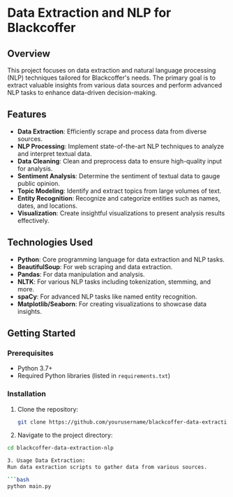 # Data Extraction and NLP for Blackcoffer

## Overview

This project focuses on data extraction and natural language processing (NLP) techniques tailored for Blackcoffer's needs. The primary goal is to extract valuable insights from various data sources and perform advanced NLP tasks to enhance data-driven decision-making.

## Features

- **Data Extraction**: Efficiently scrape and process data from diverse sources.
- **NLP Processing**: Implement state-of-the-art NLP techniques to analyze and interpret textual data.
- **Data Cleaning**: Clean and preprocess data to ensure high-quality input for analysis.
- **Sentiment Analysis**: Determine the sentiment of textual data to gauge public opinion.
- **Topic Modeling**: Identify and extract topics from large volumes of text.
- **Entity Recognition**: Recognize and categorize entities such as names, dates, and locations.
- **Visualization**: Create insightful visualizations to present analysis results effectively.

## Technologies Used

- **Python**: Core programming language for data extraction and NLP tasks.
- **BeautifulSoup**: For web scraping and data extraction.
- **Pandas**: For data manipulation and analysis.
- **NLTK**: For various NLP tasks including tokenization, stemming, and more.
- **spaCy**: For advanced NLP tasks like named entity recognition.
- **Matplotlib/Seaborn**: For creating visualizations to showcase data insights.

## Getting Started

### Prerequisites

- Python 3.7+
- Required Python libraries (listed in `requirements.txt`)

### Installation

1. Clone the repository:
   ```bash
   git clone https://github.com/yourusername/blackcoffer-data-extraction-nlp.git

2. Navigate to the project directory:
 ```bash
 cd blackcoffer-data-extraction-nlp

3. Usage Data Extraction:
Run data extraction scripts to gather data from various sources.

```bash
python main.py


